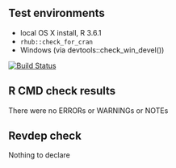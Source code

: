## Test environments
* local OS X install, R 3.6.1
* `rhub::check_for_cran`
* Windows (via devtools::check_win_devel())

[![Build Status](https://travis-ci.org/DivadNojnarg/bs4Dash.svg?branch=master)](https://travis-ci.org/DivadNojnarg/bs4Dash)

## R CMD check results
There were no ERRORs or WARNINGs or NOTEs

## Revdep check
Nothing to declare
